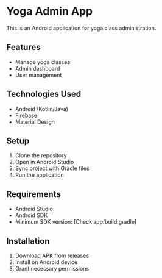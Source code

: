 # Yoga Admin App

This is an Android application for yoga class administration.

## Features
- Manage yoga classes
- Admin dashboard
- User management

## Technologies Used
- Android (Kotlin/Java)
- Firebase
- Material Design

## Setup
1. Clone the repository
2. Open in Android Studio
3. Sync project with Gradle files
4. Run the application

## Requirements
- Android Studio
- Android SDK
- Minimum SDK version: [Check app/build.gradle]

## Installation
1. Download APK from releases
2. Install on Android device
3. Grant necessary permissions
